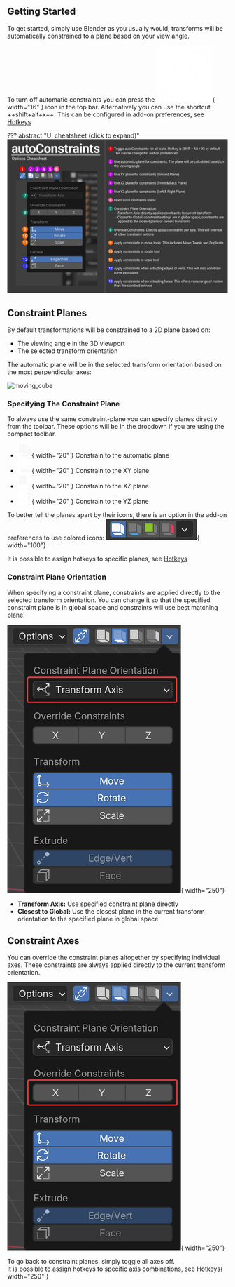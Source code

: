 ## Getting Started
To get started, simply use Blender as you usually would, transforms will be automatically constrained to a plane based on your view angle.

To turn off automatic constraints you can press the ![ac_on](assets/ac_on.png){ width="16" } icon in the top bar. Alternatively you can use the shortcut ++shift+alt+x++. This can be configured in add-on preferences, see [Hotkeys](hotkeys.md#toggle-constraints)

??? abstract "UI cheatsheet (click to expand)"
    ![cheatsheet](assets/Options_Cheatsheet_1_2.webp)

## Constraint Planes
By default transformations will be constrained to a 2D plane based on:

- The viewing angle in the 3D viewport
- The selected transform orientation

The automatic plane will be in the selected transform orientation based on the most perpendicular axes:

![moving_cube](assets/cube_16_9_medium.gif)

### Specifying The Constraint Plane
To always use the same constraint-plane you can specify planes directly from the toolbar. These options will be in the dropdown if you are using the compact toolbar.

- ![ac_on](assets/AC_AUTO.png){ width="20" } Constrain to the automatic plane
- ![ac_on](assets/AC_XY.png){ width="20" } Constrain to the XY plane
- ![ac_on](assets/AC_XZ.png){ width="20" } Constrain to the XZ plane
- ![ac_on](assets/AC_YZ.png){ width="20" } Constrain to the YZ plane

To better tell the planes apart by their icons, there is an option in the add-on preferences to use colored icons: ![color_icons](assets/color_icons.png){ width="100"}

It is possible to assign hotkeys to specific planes, see [Hotkeys](hotkeys.md#specify-constraints-14)

### Constraint Plane Orientation
When specifying a constraint plane, constraints are applied directly to the selected transform orientation. You can change it so that the specified constraint plane is in global space and constraints will use best matching plane.

![plane_orientation](assets/plane_orientation.png){ width="250"}

- **Transform Axis:** Use specified constraint plane directly
- **Closest to Global:** Use the closest plane in the current transform orientation to the specified plane in global space

## Constraint Axes
You can override the constraint planes altogether by specifying individual axes. These constraints are always applied directly to the current transform orientation.

![override_constraints](assets/override_constraints.png){ width="250"}

To go back to constraint planes, simply toggle all axes off.    
It is possible to assign hotkeys to specific axis combinations, see [Hotkeys](hotkeys.md#specify-constraints-14){ width="250" }


